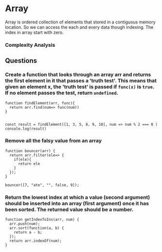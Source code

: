 # Array

Array is ordered collection of elements that stored in a contiguous memory location. So we can access the each and every data though indexing. The index in array start with zero. 

### Complexity Analysis


## Questions


### Create a function that looks through an array arr and returns the first element in it that passes a 'truth test'. This means that given an element x, the 'truth test' is passed if `func(x)` is `true`. If no element passes the test, return `undefined`.

```
function findElement(arr, func){
  return arr.find(num=> func(num))
}


const result = findElement([1, 3, 5, 8, 9, 10], num => num % 2 === 0 )
console.log(result)
```

### Remove all the falsy value from an array

```
function bouncer(arr) {
  return arr.filter(ele=> {
    if(ele){
      return ele
    }
  });
}

bouncer([7, "ate", "", false, 9]);
```

### Return the lowest index at which a value (second argument) should be inserted into an array (first argument) once it has been sorted. The returned value should be a number.

```
function getIndexToIns(arr, num) {
  arr.push(num);
  arr.sort(function(a, b) {
    return a - b;
  });
  return arr.indexOf(num);
}
```